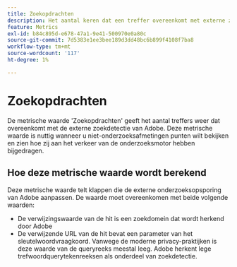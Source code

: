 ```yaml
---
title: Zoekopdrachten
description: Het aantal keren dat een treffer overeenkomt met externe zoekcriteria.
feature: Metrics
exl-id: b84c895d-e678-47a1-9e41-500970e0a80c
source-git-commit: 7d5383e1ee3bee189d3dd48bc6b899f4108f7ba8
workflow-type: tm+mt
source-wordcount: '117'
ht-degree: 1%

---
```


# Zoekopdrachten

De metrische waarde &#39;Zoekopdrachten&#39; geeft het aantal treffers weer dat overeenkomt met de externe zoekdetectie van Adobe. Deze metrische waarde is nuttig wanneer u niet-onderzoeksafmetingen punten wilt bekijken en zien hoe zij aan het verkeer van de onderzoeksmotor hebben bijgedragen.

## Hoe deze metrische waarde wordt berekend

Deze metrische waarde telt klappen die de externe onderzoeksopsporing van Adobe aanpassen. De waarde moet overeenkomen met beide volgende waarden:

* De verwijzingswaarde van de hit is een zoekdomein dat wordt herkend door Adobe
* De verwijzende URL van de hit bevat een parameter van het sleutelwoordvraagkoord. Vanwege de moderne privacy-praktijken is deze waarde van de queryreeks meestal leeg. Adobe herkent lege trefwoordquerytekenreeksen als onderdeel van zoekdetectie.
